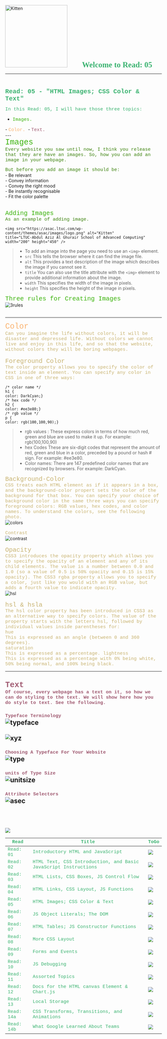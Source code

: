 <img src="https://asac.ltuc.com/wp-content/themes/asac/images/logo.png" alt="Kitten"
	title="LTUC-Abdul Aziz Al Ghurair School of Advanced Computing" width="200" />  &nbsp;&nbsp;&nbsp;&nbsp;&nbsp;&nbsp;&nbsp;&nbsp;&nbsp;&nbsp; <span style="font-family:Papyrus; font-size:25px;color:rgb(60, 179, 113)">**Welcome to Read: 05**</span>

---
<br>

<span style="font-family:Courier New; font-size:20px;color:rgb(60, 179, 113)"> **Read: 05 - "HTML Images; CSS Color & Text"** </span>

<span style="font-family:Courier New; font-size:15px;color:rgb(60, 179, 113)">In this Read: 05, I will have those three topics: 
</span>
- <span style="font-family:Courier New; font-size:15px;color:rgb(60, 179, 13)">Images.
</span> 
- <span style="font-family:Courier New; font-size:15px;color:rgb(250, 179, 113)"> Color. 
</span>
- <span style="font-family:Courier New; font-size:15px;color:rgb(160, 90, 113)"> Text. 
</span><br>
---
<br>
<span style="font-family:Courier New; font-size:25px;color:rgb(60, 179, 13)">Images
</span> <br>
<span style="font-family:Courier New; font-size:15px;color:rgb(60, 130, 13)">Every website you saw until now, I think you release that they are have an images. So, how you can add an image in your webpage. <br></span> 

<span style="font-family:Courier New; font-size:15px;color:rgb(60, 130, 13)">But before you add an image it should be:
<br></span>
	- Be relevant <br>
	- Convey information<br>
	- Convey the right mood<br>
	- Be instantly recognisable<br>
	- Fit the color palette <br>	
<br>
<span style="font-family:Courier New; font-size:20px;color:rgb(60, 179, 13)">Adding Images</span><br>
<span style="font-family:Courier New; font-size:15px;color:rgb(60, 130, 13)">As an example of adding image.<br></span> 
```
<img src="https://asac.ltuc.com/wp-content/themes/asac/images/logo.png" alt="Kitten"
title="LTUC-Abdul Aziz Al Ghurair School of Advanced Computing" width="200" height="450" />
```
> - To add an image into the page
you need to use an `<img>`
element. <br>
> - `src` This tells the browser where it can find the image file.<br>
> - `alt` This provides a text description of the image which describes the image if you cannot see it.<br>
> - `title` You can also use the title attribute with the `<img>` element to provide additional information about the image.<br>
> - `width` This specifies the width of the image in pixels.<br>
> - `height` This specifies the height of the
image in pixels.<br>

<span style="font-family:Courier New; font-size:20px;color:rgb(60, 179, 13)">Three rules for Creating Images</span><br>
![3rules](https://raw.githubusercontent.com/shadykh/reading-notes/main/Code201/assets/3rules.PNG)<br><br>

---
<span style="font-family:Courier New; font-size:25px;color:rgb(250, 179, 113)"> Color </span><br>
<span style="font-family:Courier New; font-size:15px;color:rgb(200, 179, 113)">Can you imagine the life without colors, it will be disaster and depressed life. Without colors we cannot live and enjoy in this life, and so that the website, without colors they will be boring webpages. <br></span> <br>
<span style="font-family:Courier New; font-size:20px;color:rgb(200, 179, 113)">Foreground Color</span><br>
<span style="font-family:Courier New; font-size:15px;color:rgb(200, 179, 113)">The color property allows you to specify the color of text inside an element. You can specify any
color in CSS in one of three ways:</span>
```
/* color name */
h1 {
color: DarkCyan;}
/* hex code */
h2 {
color: #ee3e80;}
/* rgb value */
p {
color: rgb(100,100,90);}
```
>-  rgb values : These express colors in terms of how much red, green and blue are used to make it up. For example: rgb(100,100,90)
>-  hex Codes
These are six-digit codes that represent the amount of red, green and blue in a color,
preceded by a pound or hash # sign. For example: #ee3e80.
> - Color names: There are 147 predefined color names that are recognized 
by browsers. For example: DarkCyan.<br>

<span style="font-family:Courier New; font-size:20px;color:rgb(200, 179, 113)">Background-Color</span><br>
<span style="font-family:Courier New; font-size:15px;color:rgb(200, 179, 113)">CSS treats each HTML element as if it appears in a box, and the background-color propert sets the color of the background for that box. You can specify your choice of background color in the same three ways you can specify foreground colors: RGB values, hex codes, and color names. To understand the colors, see the following photo. </span><br>
![colors](https://raw.githubusercontent.com/shadykh/reading-notes/main/Code201/assets/colors.PNG)<br><br>
<span style="font-family:Courier New; font-size:15px;color:rgb(200, 179, 113)">Contrast</span><br>
![contrast](https://raw.githubusercontent.com/shadykh/reading-notes/main/Code201/assets/contrast.PNG)<br><br>
<span style="font-family:Courier New; font-size:20px;color:rgb(200, 179, 113)">Opacity</span><br>
<span style="font-family:Courier New; font-size:15px;color:rgb(200, 179, 113)">CSS3 introduces the opacity property which allows you to specify the opacity of an element
and any of its child elements. The value is a number between 0.0 and 1.0 (so a value of 0.5
is 50% opacity and 0.15 is 15% opacity).
The CSS3 rgba property allows you to specify a color, just like you would with an RGB value,
but adds a fourth value to indicate opacity.  </span><br>
![hsl](https://raw.githubusercontent.com/shadykh/reading-notes/main/Code201/assets/hsl.PNG)<br><br>
<span style="font-family:Courier New; font-size:20px;color:rgb(200, 179, 113)">hsl & hsla</span><br>
<span style="font-family:Courier New; font-size:15px;color:rgb(200, 179, 113)">The hsl color property has been introduced in CSS3 as an alternative way to specify colors. The value of the property starts with the letters hsl, followed by individual values inside parentheses for:<br>
hue<br>
This is expressed as an angle
(between 0 and 360 degrees).<br>
saturation<br>
This is expressed as a percentage.
lightness<br>
This is expressed as a
percentage with 0% being white,
50% being normal, and 100%
being black. </span><br>

---
<span style="font-family:Courier New; font-size:25px;color:rgb(160, 90, 113)"> Text 
</span><br>
<span style="font-family:Courier New; font-size:15px;color:rgb(160, 90, 113)"> Of course, every webpage has a text on it, so how we can do styling to the text. We will show here how you do style to text. See the following.  
</span> <br>
<span style="font-family:Courier New; font-size:15px;color:rgb(160, 90, 113)"> Typeface Terminology  </span> <br>
![typeface](https://raw.githubusercontent.com/shadykh/reading-notes/main/Code201/assets/typeface.PNG)<br><br>
![xyz](https://raw.githubusercontent.com/shadykh/reading-notes/main/Code201/assets/xyz.PNG)<br><br>
<span style="font-family:Courier New; font-size:15px;color:rgb(160, 90, 113)"> Choosing A Typeface For Your Website  </span> <br>
![type](https://raw.githubusercontent.com/shadykh/reading-notes/main/Code201/assets/type.PNG)<br><br>
<span style="font-family:Courier New; font-size:15px;color:rgb(160, 90, 113)"> units of Type Size </span> <br>
![unitsize](https://raw.githubusercontent.com/shadykh/reading-notes/main/Code201/assets/unitsize.PNG)<br><br>
<span style="font-family:Courier New; font-size:15px;color:rgb(160, 90, 113)"> Attribute Selectors </span> <br>
![asec](https://raw.githubusercontent.com/shadykh/reading-notes/main/Code201/assets/asec.PNG)<br><br>
---
<br>

[<img src="assets/main.gif">](README)
<br>

| <span style="font-family:Courier New; font-size:15px;color:rgb(60, 179, 113)"> **Read** </span> |  <span style="font-family:Courier New; font-size:15px;color:rgb(60, 179, 113)"> **Title** </span>  |   <span style="font-family:Courier New; font-size:15px;color:rgb(60, 179, 113)"> **ToGo** </span>  |
| ----------- | ----------- | ----------- |
| <span style="font-family:Courier New; font-size:15px;color:rgb(60, 179, 113)"> Read: 01 </span>      | <span style="font-family:Courier New; font-size:15px;color:rgb(60, 179, 113)"> Introductory HTML and JavaScript </span>       |[<img src="assets/taphere.gif">](class-01)|
| <span style="font-family:Courier New; font-size:15px;color:rgb(60, 179, 113)"> Read: 02 </span>      | <span style="font-family:Courier New; font-size:15px;color:rgb(60, 179, 113)"> HTML Text, CSS Introduction, and Basic JavaScript Instructions </span>       |[<img src="assets/taphere.gif">](class-02)|
| <span style="font-family:Courier New; font-size:15px;color:rgb(60, 179, 113)"> Read: 03 </span>      | <span style="font-family:Courier New; font-size:15px;color:rgb(60, 179, 113)"> HTML Lists, CSS Boxes, JS Control Flow </span>       |[<img src="assets/taphere.gif">](class-03)|
| <span style="font-family:Courier New; font-size:15px;color:rgb(60, 179, 113)"> Read: 04 </span>      | <span style="font-family:Courier New; font-size:15px;color:rgb(60, 179, 113)"> HTML Links, CSS Layout, JS Functions </span>       |[<img src="assets/taphere.gif">](class-04)|
| <span style="font-family:Courier New; font-size:15px;color:rgb(60, 179, 113)"> Read: 05 </span>      | <span style="font-family:Courier New; font-size:15px;color:rgb(60, 179, 113)"> HTML Images; CSS Color & Text </span>       |[<img src="assets/taphere.gif">](class-05)|
| <span style="font-family:Courier New; font-size:15px;color:rgb(60, 179, 113)"> Read: 06 </span>      | <span style="font-family:Courier New; font-size:15px;color:rgb(60, 179, 113)"> JS Object Literals; The DOM </span>       |[<img src="assets/taphere.gif">](class-06)|
| <span style="font-family:Courier New; font-size:15px;color:rgb(60, 179, 113)"> Read: 07 </span>      | <span style="font-family:Courier New; font-size:15px;color:rgb(60, 179, 113)"> HTML Tables; JS Constructor Functions </span>       |[<img src="assets/uc.gif">](UC)|
| <span style="font-family:Courier New; font-size:15px;color:rgb(60, 179, 113)"> Read: 08 </span>      | <span style="font-family:Courier New; font-size:15px;color:rgb(60, 179, 113)"> More CSS Layout </span>       |[<img src="assets/uc.gif">](UC)|
| <span style="font-family:Courier New; font-size:15px;color:rgb(60, 179, 113)"> Read: 09 </span>      | <span style="font-family:Courier New; font-size:15px;color:rgb(60, 179, 113)"> Forms and Events </span>       |[<img src="assets/uc.gif">](UC)|
| <span style="font-family:Courier New; font-size:15px;color:rgb(60, 179, 113)"> Read: 10 </span>      | <span style="font-family:Courier New; font-size:15px;color:rgb(60, 179, 113)"> JS Debugging </span>       |[<img src="assets/uc.gif">](UC)|
| <span style="font-family:Courier New; font-size:15px;color:rgb(60, 179, 113)"> Read: 11 </span>      | <span style="font-family:Courier New; font-size:15px;color:rgb(60, 179, 113)"> Assorted Topics </span>       |[<img src="assets/uc.gif">](UC)|
| <span style="font-family:Courier New; font-size:15px;color:rgb(60, 179, 113)"> Read: 12 </span>      | <span style="font-family:Courier New; font-size:15px;color:rgb(60, 179, 113)"> Docs for the HTML canvas Element & Chart.js </span>       |[<img src="assets/uc.gif">](UC)|
| <span style="font-family:Courier New; font-size:15px;color:rgb(60, 179, 113)"> Read: 13 </span>      | <span style="font-family:Courier New; font-size:15px;color:rgb(60, 179, 113)"> Local Storage </span>       |[<img src="assets/uc.gif">](UC)|
| <span style="font-family:Courier New; font-size:15px;color:rgb(60, 179, 113)"> Read: 14a </span>      | <span style="font-family:Courier New; font-size:15px;color:rgb(60, 179, 113)"> CSS Transforms, Transitions, and Animations </span>       |[<img src="assets/uc.gif">](UC)|
| <span style="font-family:Courier New; font-size:15px;color:rgb(60, 179, 113)"> Read: 14b </span>      | <span style="font-family:Courier New; font-size:15px;color:rgb(60, 179, 113)"> What Google Learned About Teams </span>       |[<img src="assets/uc.gif">](UC)|

